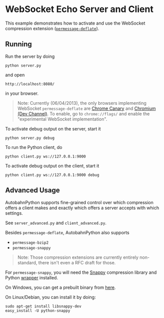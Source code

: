 WebSocket Echo Server and Client
================================

This example demonstrates how to activate and use the WebSocket compression extension ([`permessage-deflate`](http://tools.ietf.org/html/draft-ietf-hybi-permessage-compression-09)).

Running
-------

Run the server by doing

    python server.py

and open

    http://localhost:8080/

in your browser.

> Note: Currently (06/04/2013), the only browsers implementing WebSocket `permessage-deflate` are [Chrome Canary](https://www.google.com/intl/en/chrome/browser/canary.html) and [Chromium (Dev Channel)](http://www.chromium.org/getting-involved/dev-channel).
> To enable, go to `chrome://flags/` and enable the "experimental WebSocket implementation".

To activate debug output on the server, start it

    python server.py debug

To run the Python client, do

    python client.py ws://127.0.0.1:9000

To activate debug output on the client, start it

    python client.py ws://127.0.0.1:9000 debug


Advanced Usage
--------------

AutobahnPython supports fine-grained control over which compression offers a client makes and exactly which offers a server accepts with which settings.

See `server_advanced.py` and `client_advanced.py`.

Besides `permessage-deflate`, AutobahnPython also supports

 * `permessage-bzip2`
 * `permessage-snappy`

> Note: Those compression extensions are currently entirely non-standard, there isn't even a RFC draft for those.
> 

For `permessage-snappy`, you will need the [Snappy](http://code.google.com/p/snappy/) compression library and Python [wrapper](http://github.com/andrix/python-snappy) installed.

On Windows, you can get a prebuilt binary from [here](http://www.lfd.uci.edu/~gohlke/pythonlibs/).

On Linux/Debian, you can install it by doing:

    sudo apt-get install libsnappy-dev
    easy_install -U python-snappy

